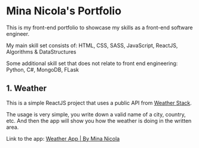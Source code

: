 # Mina Nicola's Portfolio

This is my front-end portfolio to showcase my skills as a front-end software engineer.

My main skill set consists of: HTML, CSS, SASS, JavaScript, ReactJS, Algorithms & DataStructures

Some additional skill set that does not relate to front end engineering: Python, C#, MongoDB, FLask

## 1. Weather

This is a simple ReactJS project that uses a public API from [Weather Stack](https://weatherstack.com/).

The usage is very simple, you write down a valid name of a city, country, etc. And then the app will show you how the weather is doing in the written area.

Link to the app: [Weather App | By Mina Nicola](http://minanicola-weather-app.surge.sh/)
